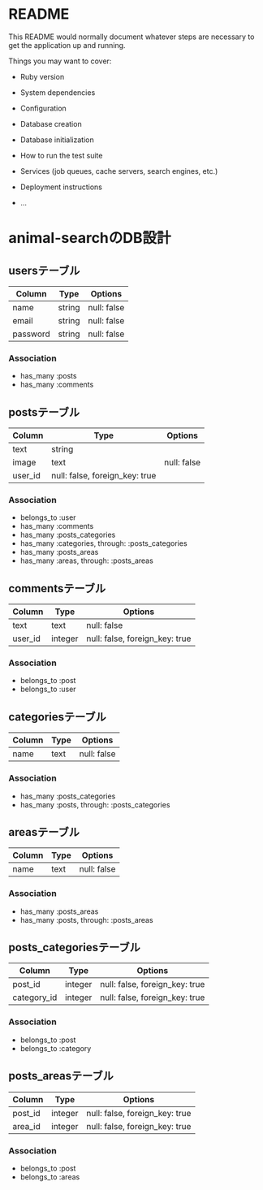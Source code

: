 # README

This README would normally document whatever steps are necessary to get the
application up and running.

Things you may want to cover:

* Ruby version

* System dependencies

* Configuration

* Database creation

* Database initialization

* How to run the test suite

* Services (job queues, cache servers, search engines, etc.)

* Deployment instructions

* ...

# animal-searchのDB設計

## usersテーブル
|Column|Type|Options|
|------|----|-------|
|name|string|null: false|
|email|string|null: false|
|password|string|null: false|
### Association
- has_many :posts
- has_many :comments

## postsテーブル
|Column|Type|Options|
|------|----|-------|
|text|string||
|image|text|null: false|
|user_id|null: false, foreign_key: true|
### Association
- belongs_to :user
- has_many :comments
- has_many :posts_categories
- has_many :categories, through: :posts_categories
- has_many :posts_areas
- has_many :areas, through: :posts_areas

## commentsテーブル
|Column|Type|Options|
|------|----|-------|
|text|text|null: false|
|user_id|integer|null: false, foreign_key: true|
### Association
- belongs_to :post
- belongs_to :user

## categoriesテーブル
|Column|Type|Options|
|------|----|-------|
|name|text|null: false|
### Association
- has_many :posts_categories
- has_many :posts, through: :posts_categories

## areasテーブル
|Column|Type|Options|
|------|----|-------|
|name|text|null: false|
### Association
- has_many :posts_areas
- has_many :posts, through: :posts_areas

## posts_categoriesテーブル
|Column|Type|Options|
|------|----|-------|
|post_id|integer|null: false, foreign_key: true|
|category_id|integer|null: false, foreign_key: true|
### Association
- belongs_to :post
- belongs_to :category

## posts_areasテーブル
|Column|Type|Options|
|------|----|-------|
|post_id|integer|null: false, foreign_key: true|
|area_id|integer|null: false, foreign_key: true|
### Association
- belongs_to :post
- belongs_to :areas